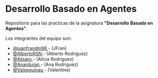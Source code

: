 # Desarrollo Basado en Agentes

 Repositorio para las practicas de la asignatura **"Desarrollo Basado en Agentes"**.


Los integrantes del equipo son:

*  [@juanfrandm98 ](https://github.com/juanfrandm98) - (JFran)
*  [@AlbertoRSN ](https://github.com/AlbertoRSN) - (Alberto Rodríguez)
*  [@Alisaro ](https://github.com/alisaro) - (Alicia Rodríguez)
*  [@Anarduran ](https://github.com/anarduran) - (Ana Rodriguez)
*  [@Valseguinau ](https://github.com/valseguinau) - (Valentine)
